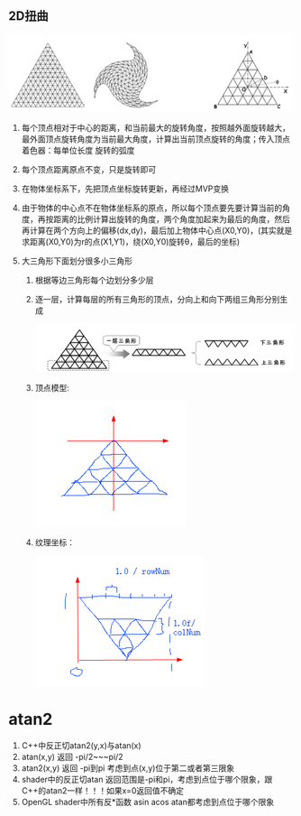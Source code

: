 ## 2D扭曲

![1541258700255](1541258700255.png)

1. 每个顶点相对于中心的距离，和当前最大的旋转角度，按照越外面旋转越大，最外面顶点旋转角度为当前最大角度，计算出当前顶点旋转的角度；传入顶点着色器：每单位长度 旋转的弧度

2. 每个顶点距离原点不变，只是旋转即可

3. 在物体坐标系下，先把顶点坐标旋转更新，再经过MVP变换

4. 由于物体的中心点不在物体坐标系的原点，所以每个顶点要先要计算当前的角度，再按距离的比例计算出旋转的角度，两个角度加起来为最后的角度，然后再计算在两个方向上的偏移(dx,dy)，最后加上物体中心点(X0,Y0)，(其实就是求距离(X0,Y0)为r的点(X1,Y1)，绕(X0,Y0)旋转θ，最后的坐标)

5. 大三角形下面划分很多小三角形

   1. 根据等边三角形每个边划分多少层

   2. 逐一层，计算每层的所有三角形的顶点，分向上和向下两组三角形分别生成

      ![1541260871941](1541260871941.png)

   3. 顶点模型:

      ![1541262383240](1541262383240.png)

   4. 纹理坐标：

      ![1541300914855](1541300914855.png)





# atan2

1. C++中反正切atan2(y,x)与atan(x) 
2. atan(x,y)  返回 -pi/2~~~pi/2 
3. atan2(x,y) 返回 -pi到pi 考虑到点(x,y)位于第二或者第三限象 
4. shader中的反正切atan 返回范围是-pi和pi，考虑到点位于哪个限象，跟C++的atan2一样！！！如果x=0返回值不确定
5. OpenGL shader中所有反*函数 asin acos atan都考虑到点位于哪个限象